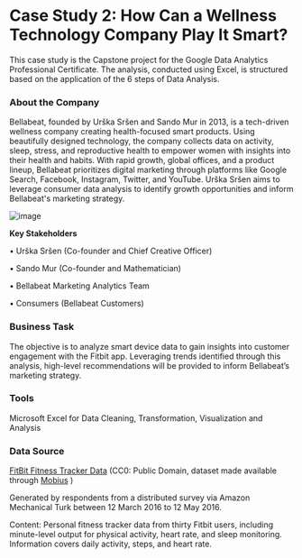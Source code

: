 # Case Study 2: How Can a Wellness Technology Company Play It Smart?
This case study is the Capstone project for the Google Data Analytics Professional Certificate. The analysis, conducted using Excel, is structured based on the application of the 6 steps of Data Analysis.

### About the Company
Bellabeat, founded by Urška Sršen and Sando Mur in 2013, is a tech-driven wellness company creating health-focused smart products. Using beautifully designed technology, the company collects data on activity, sleep, stress, and reproductive health to empower women with insights into their health and habits. With rapid growth, global offices, and a product lineup, Bellabeat prioritizes digital marketing through platforms like Google Search, Facebook, Instagram, Twitter, and YouTube. Urška Sršen aims to leverage consumer data analysis to identify growth opportunities and inform Bellabeat's marketing strategy.

![image](https://github.com/Mide203/Google-Capstone-Project-Bellabeat/assets/130792306/157eede5-ffcd-4789-acc1-eb7808e313ee)

**Key Stakeholders**

•	Urška Sršen (Co-founder and Chief Creative Officer)

•	Sando Mur (Co-founder and Mathematician)

•	Bellabeat Marketing Analytics Team

•	Consumers (Bellabeat Customers)

### Business Task

The objective is to analyze smart device data to gain insights into customer engagement with the Fitbit app. Leveraging trends identified through this analysis, high-level recommendations will be provided to inform Bellabeat’s marketing strategy.

### Tools

Microsoft Excel for Data Cleaning, Transformation, Visualization and Analysis

### Data Source

[FitBit Fitness Tracker Data](https://www.kaggle.com/datasets/arashnic/fitbit) (CC0: Public Domain, dataset made available through [Mobius](https://www.kaggle.com/arashnic) )

Generated by respondents from a distributed survey via Amazon Mechanical Turk between 12 March 2016 to 12 May 2016.

Content: Personal fitness tracker data from thirty Fitbit users, including minute-level output for physical activity, heart rate, and sleep monitoring. Information covers daily activity, steps, and heart rate.
